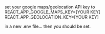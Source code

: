 set your google maps/geolocation API key to
REACT_APP_GOOGLE_MAPS_KEY=[YOUR KEY]
REACT_APP_GEOLOCATION_KEY=[YOUR KEY]

in a new .env file... then you should be set.
